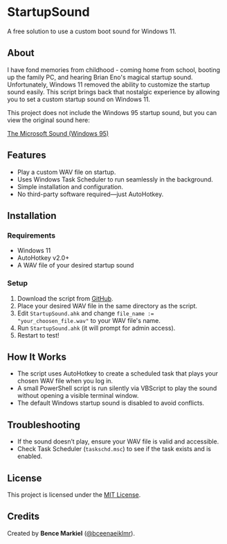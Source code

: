 # StartupSound

A free solution to use a custom boot sound for Windows 11.

## About
I have fond memories from childhood - coming home from school, booting up the family PC, and hearing Brian Eno's magical startup sound. Unfortunately, Windows 11 removed the ability to customize the startup sound easily. This script brings back that nostalgic experience by allowing you to set a custom startup sound on Windows 11.

This project does not include the Windows 95 startup sound, but you can view the original sound here:

[The Microsoft Sound (Windows 95)](https://en.wikipedia.org/wiki/File:The_Microsoft_Sound_(Windows_95).wav)

## Features
- Play a custom WAV file on startup.
- Uses Windows Task Scheduler to run seamlessly in the background.
- Simple installation and configuration.
- No third-party software required—just AutoHotkey.

## Installation
### Requirements
- Windows 11
- AutoHotkey v2.0+
- A WAV file of your desired startup sound 

### Setup
1. Download the script from [GitHub](https://github.com/bceenaeiklmr/StartupSound).
2. Place your desired WAV file in the same directory as the script.
3. Edit `StartupSound.ahk` and change `file_name := "your_choosen_file.wav"` to your WAV file's name.
4. Run `StartupSound.ahk` (it will prompt for admin access).
5. Restart to test!

## How It Works
- The script uses AutoHotkey to create a scheduled task that plays your chosen WAV file when you log in.
- A small PowerShell script is run silently via VBScript to play the sound without opening a visible terminal window.
- The default Windows startup sound is disabled to avoid conflicts.

## Troubleshooting
- If the sound doesn’t play, ensure your WAV file is valid and accessible.
- Check Task Scheduler (`taskschd.msc`) to see if the task exists and is enabled.

## License
This project is licensed under the [MIT License](LICENSE).

## Credits
Created by **Bence Markiel** ([@bceenaeiklmr](https://github.com/bceenaeiklmr)).
